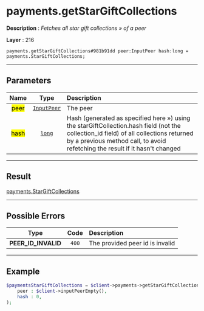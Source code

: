 # payments.getStarGiftCollections

**Description** : *Fetches all star gift collections &raquo; of a peer*

**Layer** : 216

```tl
payments.getStarGiftCollections#981b91dd peer:InputPeer hash:long = payments.StarGiftCollections;
```

---

## Parameters

| Name | Type | Description |
| :---: | :---: | :--- |
| <mark>peer</mark> | [`InputPeer`](type/InputPeer) | The peer |
| <mark>hash</mark> | [`long`](type/long) | Hash (generated as specified here ») using the starGiftCollection.hash field (not the collection_id field) of all collections returned by a previous method call, to avoid refetching the result if it hasn't changed |

---

## Result

[payments.StarGiftCollections](type/payments.StarGiftCollections)

---

## Possible Errors

| Type | Code | Description |
| :---: | :---: | :--- |
| **PEER_ID_INVALID** | `400` | The provided peer id is invalid |

---

## Example

```php
$paymentsStarGiftCollections = $client->payments->getStarGiftCollections(
	peer : $client->inputPeerEmpty(),
	hash : 0,
);
```
